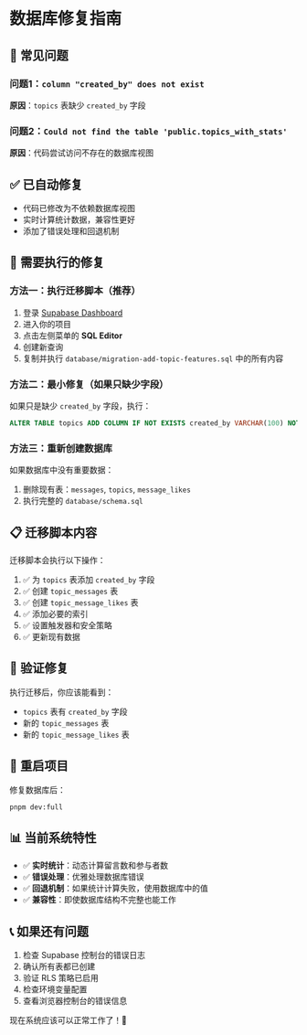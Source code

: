 # 数据库修复指南

## 🚨 常见问题

### 问题1：`column "created_by" does not exist`
**原因**：`topics` 表缺少 `created_by` 字段

### 问题2：`Could not find the table 'public.topics_with_stats'`
**原因**：代码尝试访问不存在的数据库视图

## ✅ 已自动修复
- 代码已修改为不依赖数据库视图
- 实时计算统计数据，兼容性更好
- 添加了错误处理和回退机制

## 🔧 需要执行的修复

### 方法一：执行迁移脚本（推荐）

1. 登录 [Supabase Dashboard](https://supabase.com/dashboard)
2. 进入你的项目
3. 点击左侧菜单的 **SQL Editor**
4. 创建新查询
5. 复制并执行 `database/migration-add-topic-features.sql` 中的所有内容

### 方法二：最小修复（如果只缺少字段）

如果只是缺少 `created_by` 字段，执行：
```sql
ALTER TABLE topics ADD COLUMN IF NOT EXISTS created_by VARCHAR(100) NOT NULL DEFAULT '系统管理员';
```

### 方法三：重新创建数据库

如果数据库中没有重要数据：

1. 删除现有表：`messages`, `topics`, `message_likes`
2. 执行完整的 `database/schema.sql`

## 📋 迁移脚本内容

迁移脚本会执行以下操作：

1. ✅ 为 `topics` 表添加 `created_by` 字段
2. ✅ 创建 `topic_messages` 表
3. ✅ 创建 `topic_message_likes` 表
4. ✅ 添加必要的索引
5. ✅ 设置触发器和安全策略
6. ✅ 更新现有数据

## 🎯 验证修复

执行迁移后，你应该能看到：

- `topics` 表有 `created_by` 字段
- 新的 `topic_messages` 表
- 新的 `topic_message_likes` 表

## 🚀 重启项目

修复数据库后：

```bash
pnpm dev:full
```

## 📊 当前系统特性

- ✅ **实时统计**：动态计算留言数和参与者数
- ✅ **错误处理**：优雅处理数据库错误
- ✅ **回退机制**：如果统计计算失败，使用数据库中的值
- ✅ **兼容性**：即使数据库结构不完整也能工作

## 📞 如果还有问题

1. 检查 Supabase 控制台的错误日志
2. 确认所有表都已创建
3. 验证 RLS 策略已启用
4. 检查环境变量配置
5. 查看浏览器控制台的错误信息

现在系统应该可以正常工作了！🎉